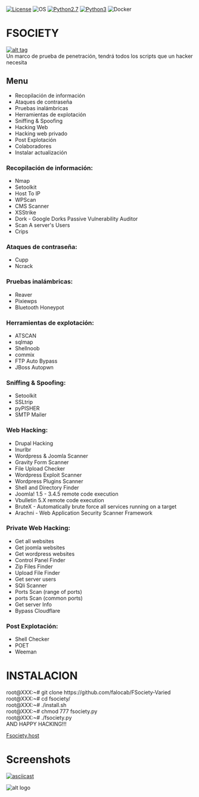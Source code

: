 [![License](https://img.shields.io/badge/License-MIT-blue.svg?style=flat-square)](https://github.com/Manisso/fsociety/blob/master/LICENSE) ![OS](https://img.shields.io/badge/Tested%20On-Linux%20|%20OSX%20|%20Windows%20|%20Android-yellowgreen.svg?style=flat-square) [![Python2.7](https://img.shields.io/badge/Python-2.7-green.svg?style=flat-square)](https://www.python.org/downloads/release/python-2714/) [![Python3](https://img.shields.io/badge/Python-3-green.svg?style=flat-square)](https://github.com/Manisso/fsociety/tree/python3) ![Docker](https://img.shields.io/docker/automated/jrottenberg/ffmpeg.svg?style=flat-square)

# FSOCIETY
[![alt tag](http://nikolaskama.me/content/images/2016/07/mr-robot-1.gif)](https://wikipedia.org/wiki/Mr._Robot)<br/>
Un marco de prueba de penetración, tendrá todos los scripts que un hacker necesita
## Menu
- Recopilación de información
- Ataques de contraseña
- Pruebas inalámbricas
- Herramientas de explotación
- Sniffing & Spoofing
- Hacking Web
- Hacking web privado
- Post Explotación
- Colaboradores
- Instalar actualización

### Recopilación de información:

- Nmap
- Setoolkit
- Host To IP
- WPScan
- CMS Scanner
- XSStrike
- Dork - Google Dorks Passive Vulnerability Auditor
- Scan A server's Users
- Crips

### Ataques de contraseña:
- Cupp
- Ncrack

### Pruebas inalámbricas:
- Reaver
- Pixiewps
- Bluetooth Honeypot

### Herramientas de explotación:
- ATSCAN
- sqlmap
- Shellnoob
- commix
- FTP Auto Bypass
- JBoss Autopwn

### Sniffing & Spoofing:

- Setoolkit
- SSLtrip
- pyPISHER
- SMTP Mailer

### Web Hacking:

- Drupal Hacking
- Inurlbr
- Wordpress & Joomla Scanner
- Gravity Form Scanner
- File Upload Checker
- Wordpress Exploit Scanner
- Wordpress Plugins Scanner
- Shell and Directory Finder
- Joomla! 1.5 - 3.4.5 remote code execution
- Vbulletin 5.X remote code execution
- BruteX - Automatically brute force all services running on a target
- Arachni - Web Application Security Scanner Framework

### Private Web Hacking:
- Get all websites
- Get joomla websites
- Get wordpress websites
- Control Panel Finder
- Zip Files Finder
- Upload File Finder
- Get server users
- SQli Scanner
- Ports Scan (range of ports)
- ports Scan (common ports)
- Get server Info
- Bypass Cloudflare

### Post Explotación:
- Shell Checker
- POET
- Weeman

# INSTALACION
<p>
root@XXX:~# git clone https://github.com/falocab/FSociety-Varied <br/>
root@XXX:~# cd fsociety/ <br/>
root@XXX:~# ./install.sh <br/>
root@XXX:~# chmod 777 fsociety.py <br/>
root@XXX:~# ./fsociety.py <br/>
AND HAPPY HACKING!!! <br/>
<p/>

[Fsociety.host](https://fsociety.host/)

# Screenshots

[![asciicast](https://asciinema.org/a/URj2nvpbYpeJyJe43KlASZ7fz.png)](https://asciinema.org/a/URj2nvpbYpeJyJe43KlASZ7fz)

![alt logo](https://media.giphy.com/media/xT0xeFxyHAKirrLa24/giphy.gif)

